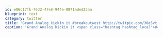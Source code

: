 ```yaml
---
id: e86c17fb-7632-47e8-944e-0871aded23aa
blueprint: text
category: twitter
title: 'Grand Analog kickin it #breakoutwest http://twitpic.com/30e5vt'
caption: 'Grand Analog kickin it <span class="hashtag hashtag_local">#<a href="http://tweettemp.darylchymko.ca/?tag=breakoutwest">breakoutwest</a> http://twitpic.com/30e5vt'
---
```

